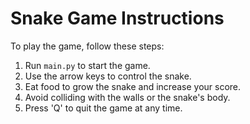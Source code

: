 # Snake Game Instructions

To play the game, follow these steps:

1. Run `main.py` to start the game.
2. Use the arrow keys to control the snake.
3. Eat food to grow the snake and increase your score.
4. Avoid colliding with the walls or the snake's body.
5. Press 'Q' to quit the game at any time.
